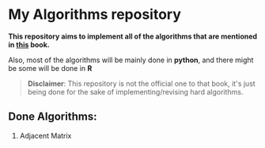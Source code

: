# My Algorithms repository
**This repository aims to implement all of the algorithms that are mentioned in [this](https://goalkicker.com/AlgorithmsBook/) book.**

Also, most of the algorithms will be mainly done in __python__, and there might be some will be done in __R__

> **Disclaimer**: This repository is not the official one to that book, it's just being done for the sake of implementing/revising hard algorithms.


## Done Algorithms:

 1. Adjacent Matrix
